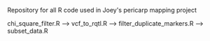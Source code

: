 Repository for all R code used in Joey's pericarp mapping project

chi_square_filter.R --> vcf_to_rqtl.R --> filter_duplicate_markers.R --> subset_data.R
